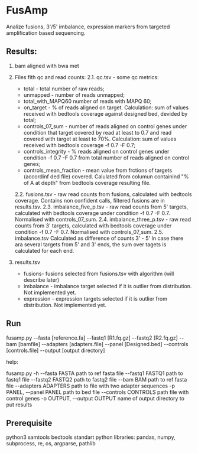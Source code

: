 # FusAmp

Analize fusions, 3'/5' imbalance, expression markers from targeted amplification based sequencing.

## Results:
1. bam aligned with bwa met
2. Files fith qc and read counts:
   2.1. qc.tsv - some qc metrics:
      - total	- total number of raw reads;
      - unmapped - number of reads unmapped;
      - total_with_MAPQ60	number of reads with MAPQ 60;
      - on_target - % of reads aligned on target. Calculation: sum of values received with bedtools coverage against designed bed, devided by total;
      - controls_07_sum	- number of reads aligned on control genes under condition that target covered by read at least to 0.7 and read covered with target at least to 70%. Calculation: sum of values received with bedtools coverage -f 0.7 -F 0.7;
      - controls_integrity - % reads aligned on control genes under condition -f 0.7 -F 0.7 from total number of reads aligned on control genes;
      - controls_mean_fraction - mean value from frctions of targets (accordinf ded file) covered. Calulated from columun containind "% of A at depth" from bedtools coverage resulting file.
   
   2.2. fusions.tsv - raw read counts from fusions, calculated with bedtools coverage. Contains non confident calls, filtered fusions are in results.tsv.
   2.3. imbalance_five_p.tsv - raw read counts from 5' targets, calculated with bedtools coverage under condition -f 0.7 -F 0.7. Normalised with controls_07_sum.
   2.4. imbalance_three_p.tsv - raw read counts from 3' targets, calculated with bedtools coverage under condition -f 0.7 -F 0.7. Normalised with controls_07_sum.
   2.5. imbalance.tsv Calculated as difference of counts 3' - 5' In case there ara several targets from 5' and 3' ends, the sum over tagets is calculated for each end.

4. results.tsv
   - fusions- fusions selected from fusions.tsv with algorithm (will describe later)
   - imbalance - imbalance target selected if it is outlier from distribution. Not implemented yet.
   - expression - expression targets selected if it is outlier from distribution. Not implemented yet.
     
## Run
  fusamp.py --fasta [reference.fa] --fastq1 [R1.fq.gz] --fastq2 [R2.fq.gz] --bam [bamfile] --adapters [adapters.file] --panel [Designed.bed] --controls [controls.file] --output [output directory]

  help:

  fusamp.py -h
  --fasta FASTA         path to ref fasta file
  --fastq1 FASTQ1       path to fastq1 file
  --fastq2 FASTQ2       path to fastq2 file
  --bam BAM             path to ref fasta file
  --adapters ADAPTERS   path to file with two adapter sequences
  -p PANEL, --panel PANEL
                        path to bed file
  --controls CONTROLS   path file with control genes
  -o OUTPUT, --output OUTPUT
                        name of output directory to put results

## Prerequisite
  python3
  samtools
  bedtools
  standart python libraries: pandas, numpy, subprocess, re, os, argparse, pathlib

